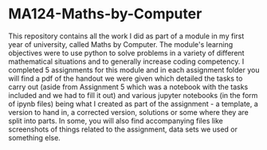 # MA124-Maths-by-Computer

This repository contains all the work I did as part of a module in my first year of university, called Maths by Computer. The module's learning objectives were to use python to solve problems in a variety of different mathematical situations and to generally increase coding competency. I completed 5 assignments for this module and in each assignment folder you will find a pdf of the handout we were given which detailed the tasks to carry out (aside from Assignment 5 which was a notebook with the tasks included and we had to fill it out) and various jupyter notebooks (in the form of ipynb files) being what I created as part of the assignment - a template, a version to hand in, a corrected version, solutions or some where they are split into parts. In some, you will also find accompanying files like screenshots of things related to the assignment, data sets we used or something else.
